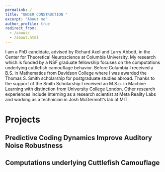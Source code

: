 ```yaml
---
permalink: /
title: "UNDER CONSTRUCTION "
excerpt: "About me"
author_profile: true
redirect_from: 
  - /about/
  - /about.html
---
```


I am a PhD candidate, advised by Richard Axel and Larry Abbott, in the Center for Theoretical Neuroscience at Columbia University. My research which is funded by a NSF graduate fellowship focuses on the computations underlying cuttlefish camouflage behavior. Before Columbia I received a B.S. in Mathematics from Davidson College where I was awarded the Thomas S. Smith scholarship for postgraduate studies abroad. Thanks to the support of the Smith Scholarship I received an M.S.c. in Machine Learning with distinction from University College London. Other research experiences include interning as a research scientist at Meta Reality Labs and working as a technician in Josh McDermott’s lab at MIT.

Projects
======

Predictive Coding Dynamics Improve Auditory Noise Robustness
------

Computations underlying Cuttlefish Camouflage
------
